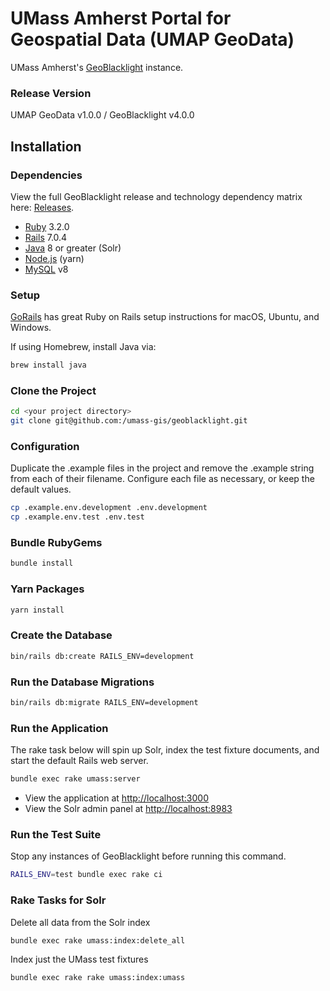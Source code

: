 # UMass Amherst Portal for Geospatial Data (UMAP GeoData)
UMass Amherst's [GeoBlacklight](https://geoblacklight.org) instance.

### Release Version
UMAP GeoData v1.0.0 / GeoBlacklight v4.0.0

## Installation

### Dependencies

View the full GeoBlacklight release and technology dependency matrix here: [Releases](https://geoblacklight.org/docs/overview/releases/).

* [Ruby](https://www.ruby-lang.org/en/) 3.2.0
* [Rails](https://rubyonrails.org) 7.0.4
* [Java](https://www.java.com/en/) 8 or greater (Solr)
* [Node.js](https://nodejs.org/en/) (yarn)
* [MySQL](https://dev.mysql.com/downloads/mysql/) v8

### Setup

[GoRails](https://gorails.com/setup) has great Ruby on Rails setup instructions for macOS, Ubuntu, and Windows.

If using Homebrew, install Java via:

```bash
brew install java
```

### Clone the Project

```bash
cd <your project directory>
git clone git@github.com:/umass-gis/geoblacklight.git
```

### Configuration

Duplicate the .example files in the project and remove the .example string from each of their filename. Configure each file as necessary, or keep the default values.

```bash
cp .example.env.development .env.development  
cp .example.env.test .env.test
```

### Bundle RubyGems

```bash
bundle install
```

### Yarn Packages

```bash
yarn install
```

### Create the Database

```bash
bin/rails db:create RAILS_ENV=development
```

### Run the Database Migrations

```bash
bin/rails db:migrate RAILS_ENV=development
```

### Run the Application

The rake task below will spin up Solr, index the test fixture documents, and start the default Rails web server.

```bash
bundle exec rake umass:server
```

* View the application at [http://localhost:3000](http://localhost:3000)
* View the Solr admin panel at [http://localhost:8983](http://localhost:8983)

### Run the Test Suite

Stop any instances of GeoBlacklight before running this command.

```bash
RAILS_ENV=test bundle exec rake ci
```

### Rake Tasks for Solr

Delete all data from the Solr index

```bash
bundle exec rake umass:index:delete_all
```

Index just the UMass test fixtures

```bash
bundle exec rake rake umass:index:umass
```
